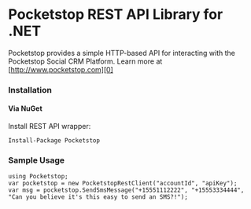 # Pocketstop REST API Library for .NET

Pocketstop provides a simple HTTP-based API for interacting with the Pocketstop Social CRM Platform. Learn more at [http://www.pocketstop.com][0]

### Installation

#### Via NuGet

Install REST API wrapper:

    Install-Package Pocketstop

### Sample Usage

    using Pocketstop;
    var pocketstop = new PocketstopRestClient("accountId", "apiKey");
    var msg = pocketstop.SendSmsMessage("+15551112222", "+15553334444", "Can you believe it's this easy to send an SMS?!");

[0]: http://www.Pocketstop.com
